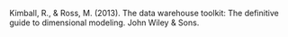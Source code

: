 Kimball, R., & Ross, M. (2013). The data warehouse toolkit: The definitive guide to dimensional modeling. John Wiley & Sons.
